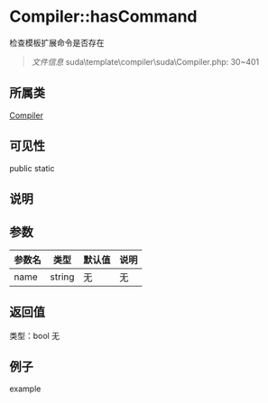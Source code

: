# Compiler::hasCommand
检查模板扩展命令是否存在
> *文件信息* suda\template\compiler\suda\Compiler.php: 30~401
## 所属类 

[Compiler](../Compiler.md)

## 可见性

  public  static
## 说明



## 参数

| 参数名 | 类型 | 默认值 | 说明 |
|--------|-----|-------|-------|
| name |  string | 无 | 无 |

## 返回值
类型：bool
无

## 例子

example